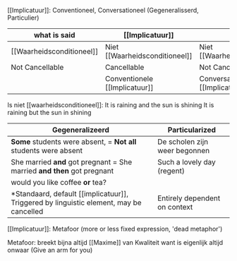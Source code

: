 
[[Implicatuur]]: Conventioneel, Conversationeel (Gegeneralisserd, Particulier)

| what is said              | [[Implicatuur]]                |                             |
| ------------------------- | ------------------------------ | --------------------------- |
| [[Waarheidsconditioneel]] | Niet [[Waarheidsconditioneel]] | Niet [[Waarheidsconditioneel]]  |
| Not Cancellable           | Cancellable                    | Not Cancellable             |
|                           | Conventionele [[Implicatuur]]      | Conversationele [[Implicatuur]] |
   

Is niet [[waarheidsconditioneel]]:
It is raining and the sun is shining
It is raining but the sun in shining

| Gegeneralizeerd                                                                    | Particularized                |
| ---------------------------------------------------------------------------------- | ----------------------------- |
| **Some** students were absent, = **Not all** students were absent                  | De scholen zijn weer begonnen |
| She married **and** got pregnant = She married **and then** got pregnant           | Such a lovely day (regent)    |
| would you like coffee **or** tea?                                                  |                               |
| *Standaard, default [[implicatuur]], Triggered by linguistic element, may be cancelled | Entirely dependent on context |

[[Implicatuur]]: Metafoor (more or less fixed expression, 'dead metaphor')

Metafoor: breekt bijna altijd [[Maxime]] van Kwaliteit want is eigenlijk altijd onwaar (Give an arm for you)

